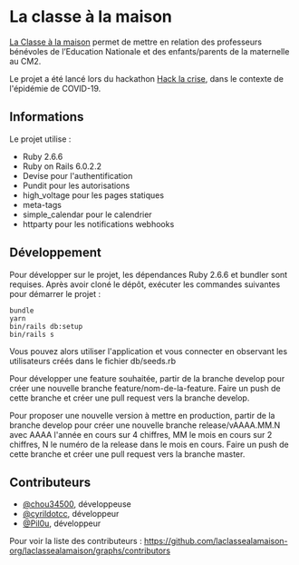 # La classe à la maison

[La Classe à la maison](https://www.laclassealamaison.org/) permet de mettre en relation des professeurs bénévoles de l’Education Nationale et des enfants/parents de la maternelle au CM2.

Le projet a été lancé lors du hackathon [Hack la crise](https://www.hacklacrise.fr/), dans le contexte de l'épidémie de COVID-19.

## Informations

Le projet utilise :
- Ruby 2.6.6
- Ruby on Rails 6.0.2.2
- Devise pour l'authentification
- Pundit pour les autorisations
- high_voltage pour les pages statiques
- meta-tags
- simple_calendar pour le calendrier
- httparty pour les notifications webhooks

## Développement

Pour développer sur le projet, les dépendances Ruby 2.6.6 et bundler sont requises. Après avoir cloné le dépôt, exécuter les commandes suivantes pour démarrer le projet :

```
bundle
yarn
bin/rails db:setup
bin/rails s
```

Vous pouvez alors utiliser l'application et vous connecter en observant les utilisateurs créés dans le fichier db/seeds.rb

Pour développer une feature souhaitée, partir de la branche develop pour créer une nouvelle branche feature/nom-de-la-feature.
Faire un push de cette branche et créer une pull request vers la branche develop.

Pour proposer une nouvelle version à mettre en production, partir de la branche develop pour créer une nouvelle branche release/vAAAA.MM.N avec AAAA l'année en cours sur 4 chiffres, MM le mois en cours sur 2 chiffres, N le numéro de la release dans le mois en cours.
Faire un push de cette branche et créer une pull request vers la branche master.


## Contributeurs

- [@chou34500](https://github.com/chou34500), développeuse
- [@cyrildotcc](https://github.com/cyrildotcc), développeur
- [@Pil0u](https://github.com/Pil0u), développeur

Pour voir la liste des contributeurs :
https://github.com/laclassealamaison-org/laclassealamaison/graphs/contributors
